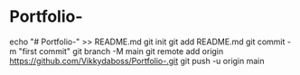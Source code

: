 # Portfolio-
echo "# Portfolio-" >> README.md
git init
git add README.md
git commit -m "first commit"
git branch -M main
git remote add origin https://github.com/Vikkydaboss/Portfolio-.git
git push -u origin main
